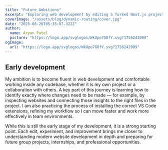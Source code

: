 ```yaml
---
title: "Future Ambitions"
excerpt: "Exploring web development by editing a forked Next.js project, learning to inspect, adapt, and improve code while building the foundations for future collaboration, design, and technical growth."
coverImage: "/assets/blog/dynamic-routing/cover.jpg"
date: "2025-08-26T05:35:07.322Z"
author:
  name: Aryan Patel
  picture: "https://logo.app/svglogos/WkUpo7G8fY.svg?1756242009"
ogImage:
  url: "https://logo.app/svglogos/WkUpo7G8fY.svg?1756242009"
---
```


## Early development

My ambition is to become fluent in web development and comfortable working inside any codebase, whether it is my own project or a collaboration with others. A key part of this journey is learning how to identify exactly where changes need to be made — for example, by inspecting websites and connecting those insights to the right files in the project. I am also practicing the process of installing the correct VS Code extensions, refining my workflow so I can move faster and work more effectively in team environments.

 While this is still the early stage of my development, it is a strong starting point. Each edit, experiment, and improvement brings me closer to understanding modern website development in depth and preparing for future group projects, internships, and professional opportunities.



